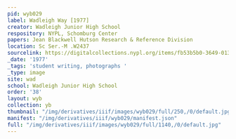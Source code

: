 ```yaml
---
pid: wyb029
label: Wadleigh Way [1977]
creator: Wadleigh Junior High School
respository: NYPL, Schomburg Center
papers: Jean Blackwell Hutson Research & Reference Division
location: Sc Ser.-M .W2437
sourcelink: https://digitalcollections.nypl.org/items/fb53b5b0-3649-0134-10f6-00505686a51c
_date: '1977'
_tags: 'student writing, photographs '
_type: image
site: wad
school: Wadleigh Junior High School
order: '38'
layout: wyb
collection: yb
thumbnail: "/img/derivatives/iiif/images/wyb029/full/250,/0/default.jpg"
manifest: "/img/derivatives/iiif/wyb029/manifest.json"
full: "/img/derivatives/iiif/images/wyb029/full/1140,/0/default.jpg"
---
```

